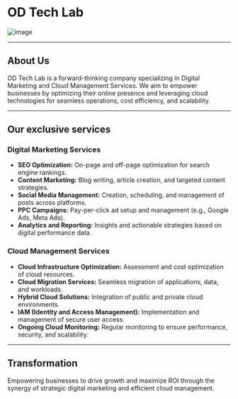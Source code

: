 # OD Tech Lab

![image](https://github.com/user-attachments/assets/8703274a-0012-48f1-b9af-2b8308a20f08)

---

## About Us
OD Tech Lab is a forward-thinking company specializing in Digital Marketing and Cloud Management Services. We aim to empower businesses by optimizing their online presence and leveraging cloud technologies for seamless operations, cost efficiency, and scalability.

---

## Our exclusive services
### Digital Marketing Services
- **SEO Optimization:** On-page and off-page optimization for search engine rankings.
- **Content Marketing:** Blog writing, article creation, and targeted content strategies.
- **Social Media Management:** Creation, scheduling, and management of posts across platforms.
- **PPC Campaigns:** Pay-per-click ad setup and management (e.g., Google Ads, Meta Ads).
- **Analytics and Reporting:** Insights and actionable strategies based on digital performance data.

### Cloud Management Services
- **Cloud Infrastructure Optimization:** Assessment and cost optimization of cloud resources.
- **Cloud Migration Services:** Seamless migration of applications, data, and workloads.
- **Hybrid Cloud Solutions:** Integration of public and private cloud environments.
- **IAM (Identity and Access Management):** Implementation and management of secure user access.
- **Ongoing Cloud Monitoring:** Regular monitoring to ensure performance, security, and scalability.

---

## Transformation
Empowering businesses to drive growth and maximize ROI through the synergy of strategic digital marketing and efficient cloud management.

